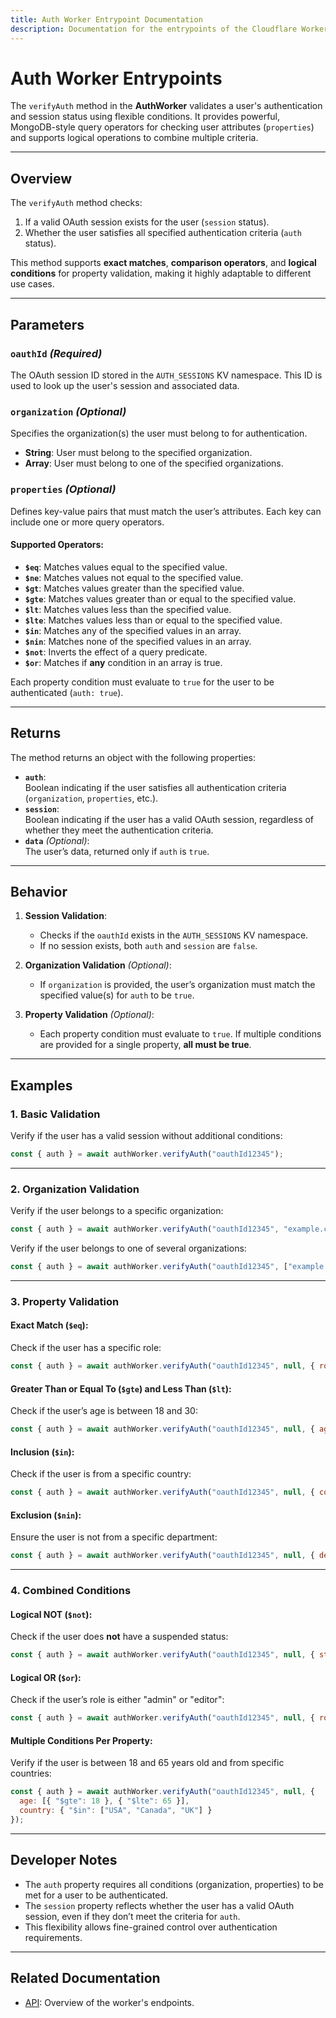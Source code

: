```yaml
---
title: Auth Worker Entrypoint Documentation
description: Documentation for the entrypoints of the Cloudflare Worker.
---
```


# Auth Worker Entrypoints

The `verifyAuth` method in the **AuthWorker** validates a user's authentication and session status using flexible conditions. It provides powerful, MongoDB-style query operators for checking user attributes (`properties`) and supports logical operations to combine multiple criteria.

---

## **Overview**

The `verifyAuth` method checks:
1. If a valid OAuth session exists for the user (`session` status).
2. Whether the user satisfies all specified authentication criteria (`auth` status).

This method supports **exact matches**, **comparison operators**, and **logical conditions** for property validation, making it highly adaptable to different use cases.

---

## **Parameters**

### **`oauthId`** *(Required)*
The OAuth session ID stored in the `AUTH_SESSIONS` KV namespace. This ID is used to look up the user's session and associated data.

### **`organization`** *(Optional)*  
Specifies the organization(s) the user must belong to for authentication.  
- **String**: User must belong to the specified organization.
- **Array**: User must belong to one of the specified organizations.

### **`properties`** *(Optional)*  
Defines key-value pairs that must match the user’s attributes. Each key can include one or more query operators.

#### **Supported Operators**:
- **`$eq`**: Matches values equal to the specified value.  
- **`$ne`**: Matches values not equal to the specified value.  
- **`$gt`**: Matches values greater than the specified value.  
- **`$gte`**: Matches values greater than or equal to the specified value.  
- **`$lt`**: Matches values less than the specified value.  
- **`$lte`**: Matches values less than or equal to the specified value.  
- **`$in`**: Matches any of the specified values in an array.  
- **`$nin`**: Matches none of the specified values in an array.  
- **`$not`**: Inverts the effect of a query predicate.  
- **`$or`**: Matches if **any** condition in an array is true.

Each property condition must evaluate to `true` for the user to be authenticated (`auth: true`).

---

## **Returns**

The method returns an object with the following properties:
- **`auth`**:  
  Boolean indicating if the user satisfies all authentication criteria (`organization`, `properties`, etc.).
- **`session`**:  
  Boolean indicating if the user has a valid OAuth session, regardless of whether they meet the authentication criteria.
- **`data`** *(Optional)*:  
  The user’s data, returned only if `auth` is `true`.

---

## **Behavior**

1. **Session Validation**:  
   - Checks if the `oauthId` exists in the `AUTH_SESSIONS` KV namespace.  
   - If no session exists, both `auth` and `session` are `false`.

2. **Organization Validation** *(Optional)*:  
   - If `organization` is provided, the user’s organization must match the specified value(s) for `auth` to be `true`.

3. **Property Validation** *(Optional)*:  
   - Each property condition must evaluate to `true`. If multiple conditions are provided for a single property, **all must be true**.

---

## **Examples**

### **1. Basic Validation**
Verify if the user has a valid session without additional conditions:
```javascript
const { auth } = await authWorker.verifyAuth("oauthId12345");
```

---

### **2. Organization Validation**
Verify if the user belongs to a specific organization:
```javascript
const { auth } = await authWorker.verifyAuth("oauthId12345", "example.com");
```

Verify if the user belongs to one of several organizations:
```javascript
const { auth } = await authWorker.verifyAuth("oauthId12345", ["example.com", "test.org"]);
```

---

### **3. Property Validation**
#### Exact Match (`$eq`):
Check if the user has a specific role:
```javascript
const { auth } = await authWorker.verifyAuth("oauthId12345", null, { role: { "$eq": "admin" } });
```

#### Greater Than or Equal To (`$gte`) and Less Than (`$lt`):
Check if the user’s age is between 18 and 30:
```javascript
const { auth } = await authWorker.verifyAuth("oauthId12345", null, { age: [{ "$gte": 18 }, { "$lt": 30 }] });
```

#### Inclusion (`$in`):
Check if the user is from a specific country:
```javascript
const { auth } = await authWorker.verifyAuth("oauthId12345", null, { country: { "$in": ["Spain", "France", "Germany"] } });
```

#### Exclusion (`$nin`):
Ensure the user is not from a specific department:
```javascript
const { auth } = await authWorker.verifyAuth("oauthId12345", null, { department: { "$nin": ["HR", "Finance"] } });
```

---

### **4. Combined Conditions**
#### Logical NOT (`$not`):
Check if the user does **not** have a suspended status:
```javascript
const { auth } = await authWorker.verifyAuth("oauthId12345", null, { status: { "$not": { "$eq": "suspended" } } });
```

#### Logical OR (`$or`):
Check if the user’s role is either "admin" or "editor":
```javascript
const { auth } = await authWorker.verifyAuth("oauthId12345", null, { role: { "$or": [{ "$eq": "admin" }, { "$eq": "editor" }] } });
```

#### Multiple Conditions Per Property:
Verify if the user is between 18 and 65 years old and from specific countries:
```javascript
const { auth } = await authWorker.verifyAuth("oauthId12345", null, {
  age: [{ "$gte": 18 }, { "$lte": 65 }],
  country: { "$in": ["USA", "Canada", "UK"] }
});
```

---

## **Developer Notes**
- The `auth` property requires all conditions (organization, properties) to be met for a user to be authenticated.
- The `session` property reflects whether the user has a valid OAuth session, even if they don’t meet the criteria for `auth`.
- This flexibility allows fine-grained control over authentication requirements.

---

## **Related Documentation**
- [API](./api): Overview of the worker's endpoints.
